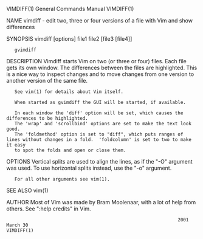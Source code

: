 VIMDIFF(1)                                                    General Commands Manual                                                   VIMDIFF(1)

NAME
       vimdiff - edit two, three or four versions of a file with Vim and show differences

SYNOPSIS
       vimdiff [options] file1 file2 [file3 [file4]]

       gvimdiff

DESCRIPTION
       Vimdiff  starts  Vim  on  two (or three or four) files.  Each file gets its own window.  The differences between the files are highlighted.
       This is a nice way to inspect changes and to move changes from one version to another version of the same file.

       See vim(1) for details about Vim itself.

       When started as gvimdiff the GUI will be started, if available.

       In each window the 'diff' option will be set, which causes the differences to be highlighted.
       The 'wrap' and 'scrollbind' options are set to make the text look good.
       The 'foldmethod' option is set to "diff", which puts ranges of lines without changes in a fold.  'foldcolumn' is set to two to make it easy
       to spot the folds and open or close them.

OPTIONS
       Vertical splits are used to align the lines, as if the "-O" argument was used.  To use horizontal splits instead, use the "-o" argument.

       For all other arguments see vim(1).

SEE ALSO
       vim(1)

AUTHOR
       Most of Vim was made by Bram Moolenaar, with a lot of help from others.  See ":help credits" in Vim.

                                                                   2001 March 30                                                        VIMDIFF(1)
